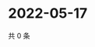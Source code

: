 # 2022-05-17

共 0 条

<!-- BEGIN WEIBO -->
<!-- 最后更新时间 Tue May 17 2022 01:19:27 GMT+0800 (China Standard Time) -->

<!-- END WEIBO -->
